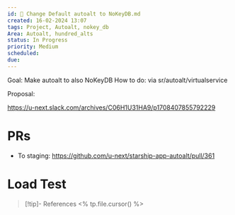 ```yaml
---
id: 🎯 Change Default autoalt to NoKeyDB.md
created: 16-02-2024 13:07
tags: Project, Autoalt, nokey_db
Area: Autoalt, hundred_alts
status: In Progress
priority: Medium
scheduled: 
due:
---
```


Goal: Make autoalt to also NoKeyDB
How to do: via sr/autoalt/virtualservice

Proposal:

 https://u-next.slack.com/archives/C06H1U31HA9/p1708407855792229

# PRs
* To staging: https://github.com/u-next/starship-app-autoalt/pull/361
# Load Test
> [!tip]- References
> <% tp.file.cursor() %>
